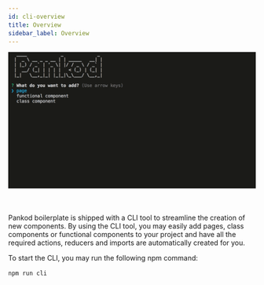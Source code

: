 ```yaml
---
id: cli-overview
title: Overview
sidebar_label: Overview
---
```



<div>
 <img width="600" src="assets/boilerplate-cli.gif" >
</div>
<br/>
<br/>

Pankod boilerplate is shipped with a CLI tool to streamline the creation of new components. By using the CLI tool, you may easily add pages, class components or functional components to your project and have all the required actions, reducers and imports are automatically created for you.

To start the CLI, you may run the following npm command:

```
npm run cli
```

